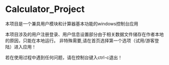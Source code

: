 # Calculator_Project
本项目是一个兼具用户模块和计算器基本功能的windows控制台应用

本项目涉及的用户注册登录、用户信息设置部分由于相关数据文件储存在作者本地的原因，只能在本地运行。
非特殊需要,请在首页选择第一个选项（试用/游客登陆）进入应用！

若在使用过程中遇到任何问题，请在控制台键入ctrl-c退出！

